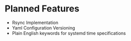 # Planned Features
- Rsync Implementation
- Yaml Configuration Versioning
- Plain English keywords for systemd time specifications
